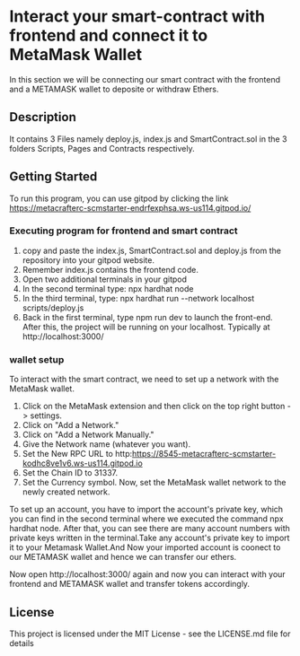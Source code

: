 # Interact your smart-contract with frontend and connect it to MetaMask Wallet
In this section we will be connecting our smart contract with the frontend and a METAMASK wallet to deposite or withdraw Ethers.

## Description
It contains 3 Files namely deploy.js, index.js and SmartContract.sol in the 3 folders Scripts, Pages and Contracts respectively.

## Getting Started
To run this program, you can use gitpod by clicking the link https://metacrafterc-scmstarter-endrfexphsa.ws-us114.gitpod.io/

### Executing program for frontend and smart contract
1. copy and paste the index.js, SmartContract.sol and deploy.js from the repository into your gitpod website.
2. Remember index.js contains the frontend code.
3. Open two additional terminals in your gitpod
4. In the second terminal type: npx hardhat node
5. In the third terminal, type: npx hardhat run --network localhost scripts/deploy.js
6. Back in the first terminal, type npm run dev to launch the front-end.
After this, the project will be running on your localhost. Typically at http://localhost:3000/

### wallet setup
To interact with the smart contract, we need to set up a network with the MetaMask wallet.
1. Click on the MetaMask extension and then click on the top right button -> settings.
2. Click on "Add a Network."
3. Click on "Add a Network Manually."
4. Give the Network name (whatever you want).
5. Set the New RPC URL to http:https://8545-metacrafterc-scmstarter-kodhc8ve1v6.ws-us114.gitpod.io
6. Set the Chain ID to 31337.
7. Set the Currency symbol.
Now, set the MetaMask wallet network to the newly created network.

To set up an account, you have to import the account's private key, which you can find in the second terminal where we executed the command npx hardhat node. After that, you can see there are many account numbers with private keys written in the terminal.Take any account's private key to import it to your Metamask Wallet.And Now your imported account is coonect to our METAMASK wallet and hence we can transfer our ethers.

Now open http://localhost:3000/ again and now you can interact with your frontend and METAMASK wallet and transfer tokens accordingly.

## License

This project is licensed under the MIT License - see the LICENSE.md file for details
